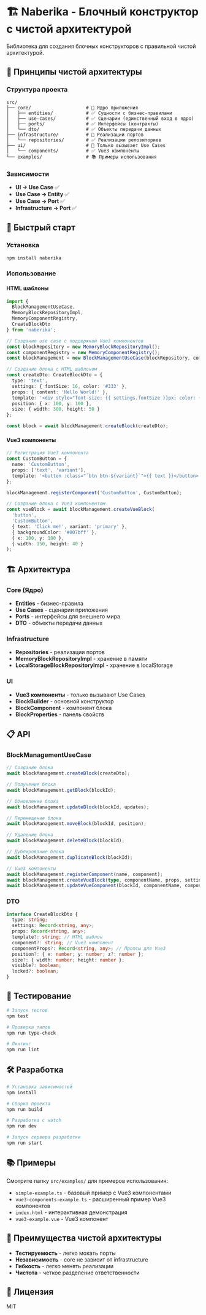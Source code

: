 # 🏗️ Naberika - Блочный конструктор с чистой архитектурой

Библиотека для создания блочных конструкторов с правильной чистой архитектурой.

## 🎯 Принципы чистой архитектуры

### Структура проекта
```
src/
├── core/                    # 🎯 Ядро приложения
│   ├── entities/            # ✅ Сущности с бизнес-правилами
│   ├── use-cases/           # ✅ Сценарии (единственный вход в ядро)
│   ├── ports/               # ✅ Интерфейсы (контракты)
│   └── dto/                 # ✅ Объекты передачи данных
├── infrastructure/          # 🔧 Реализации портов
│   └── repositories/        # ✅ Реализации репозиториев
├── ui/                      # 🎨 Только вызывает Use Cases
│   └── components/          # ✅ Vue3 компоненты
└── examples/                # 📚 Примеры использования
```

### Зависимости
- **UI → Use Case** ✅
- **Use Case → Entity** ✅
- **Use Case → Port** ✅
- **Infrastructure → Port** ✅

## 🚀 Быстрый старт

### Установка
```bash
npm install naberika
```

### Использование

#### HTML шаблоны
```typescript
import { 
  BlockManagementUseCase,
  MemoryBlockRepositoryImpl,
  MemoryComponentRegistry,
  CreateBlockDto
} from 'naberika';

// Создание use case с поддержкой Vue3 компонентов
const blockRepository = new MemoryBlockRepositoryImpl();
const componentRegistry = new MemoryComponentRegistry();
const blockManagement = new BlockManagementUseCase(blockRepository, componentRegistry);

// Создание блока с HTML шаблоном
const createDto: CreateBlockDto = {
  type: 'text',
  settings: { fontSize: 16, color: '#333' },
  props: { content: 'Hello World!' },
  template: '<div style="font-size: {{ settings.fontSize }}px; color: {{ settings.color }};">{{ props.content }}</div>',
  position: { x: 100, y: 100 },
  size: { width: 300, height: 50 }
};

const block = await blockManagement.createBlock(createDto);
```

#### Vue3 компоненты
```typescript
// Регистрация Vue3 компонента
const CustomButton = {
  name: 'CustomButton',
  props: ['text', 'variant'],
  template: '<button :class="`btn btn-${variant}`">{{ text }}</button>'
};

blockManagement.registerComponent('CustomButton', CustomButton);

// Создание блока с Vue3 компонентом
const vueBlock = await blockManagement.createVueBlock(
  'button',
  'CustomButton',
  { text: 'Click me!', variant: 'primary' },
  { backgroundColor: '#007bff' },
  { x: 100, y: 100 },
  { width: 150, height: 40 }
);
```

## 🏗️ Архитектура

### Core (Ядро)
- **Entities** - бизнес-правила
- **Use Cases** - сценарии приложения
- **Ports** - интерфейсы для внешнего мира
- **DTO** - объекты передачи данных

### Infrastructure
- **Repositories** - реализации портов
- **MemoryBlockRepositoryImpl** - хранение в памяти
- **LocalStorageBlockRepositoryImpl** - хранение в localStorage

### UI
- **Vue3 компоненты** - только вызывают Use Cases
- **BlockBuilder** - основной конструктор
- **BlockComponent** - компонент блока
- **BlockProperties** - панель свойств

## 📋 API

### BlockManagementUseCase
```typescript
// Создание блока
await blockManagement.createBlock(createDto);

// Получение блока
await blockManagement.getBlock(blockId);

// Обновление блока
await blockManagement.updateBlock(blockId, updates);

// Перемещение блока
await blockManagement.moveBlock(blockId, position);

// Удаление блока
await blockManagement.deleteBlock(blockId);

// Дублирование блока
await blockManagement.duplicateBlock(blockId);

// Vue3 компоненты
await blockManagement.registerComponent(name, component);
await blockManagement.createVueBlock(type, componentName, props, settings, position, size);
await blockManagement.updateVueComponent(blockId, componentName, componentProps);
```

### DTO
```typescript
interface CreateBlockDto {
  type: string;
  settings: Record<string, any>;
  props: Record<string, any>;
  template?: string; // HTML шаблон
  component?: string; // Vue3 компонент
  componentProps?: Record<string, any>; // Пропсы для Vue3
  position?: { x: number; y: number; z?: number };
  size?: { width: number; height: number };
  visible?: boolean;
  locked?: boolean;
}
```

## 🧪 Тестирование

```bash
# Запуск тестов
npm test

# Проверка типов
npm run type-check

# Линтинг
npm run lint
```

## 🛠️ Разработка

```bash
# Установка зависимостей
npm install

# Сборка проекта
npm run build

# Разработка с watch
npm run dev

# Запуск сервера разработки
npm run start
```

## 📚 Примеры

Смотрите папку `src/examples/` для примеров использования:
- `simple-example.ts` - базовый пример с Vue3 компонентами
- `vue3-components-example.ts` - расширенный пример Vue3 компонентов
- `index.html` - интерактивная демонстрация
- `vue3-example.vue` - Vue3 компонент

## 🎯 Преимущества чистой архитектуры

- **Тестируемость** - легко мокать порты
- **Независимость** - core не зависит от infrastructure
- **Гибкость** - легко менять реализации
- **Чистота** - четкое разделение ответственности

## 📄 Лицензия

MIT